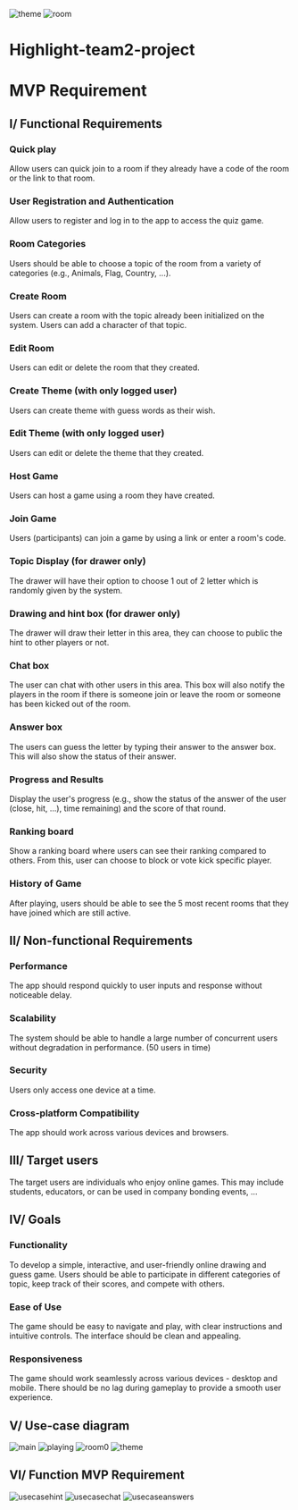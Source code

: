 ![theme](https://github.com/cvn-intern/Highlight-team2-project/assets/92099362/79750494-520d-49df-b9c1-1b5a15b2d614)
![room](https://github.com/cvn-intern/Highlight-team2-project/assets/92099362/07ec0369-c9b7-4b3b-8b15-e5f0d02e3a15)
# Highlight-team2-project
# MVP Requirement
## I/ Functional Requirements
  ### Quick play
  Allow users can quick join to a room if they already have a code of the room or the link to that room.
  ### User Registration and Authentication
  Allow users to register and log in to the app to access the quiz game.
  ### Room Categories
  Users should be able to choose a topic of the room from a variety of categories (e.g., Animals, Flag, Country, ...). 
  ### Create Room 
  Users can create a room with the topic already been initialized on the system. Users can add a character of that topic.
  ### Edit Room
  Users can edit or delete the room that they created.
  ### Create Theme (with only logged user)
  Users can create theme with guess words as their wish.
  ### Edit Theme (with only logged user)
  Users can edit or delete the theme that they created.
  ### Host Game
  Users can host a game using a room they have created.
  ### Join Game
  Users (participants) can join a game by using a link or enter a room's code.
  ### Topic Display (for drawer only)
  The drawer will have their option to choose 1 out of 2 letter which is randomly given by the system.
  ### Drawing and hint box (for drawer only)
  The drawer will draw their letter in this area, they can choose to public the hint to other players or not.
  ### Chat box
  The user can chat with other users in this area. This box will also notify the players in the room if there is someone join or leave the room or someone has been kicked out of the room.
  ### Answer box
  The users can guess the letter by typing their answer to the answer box. This will also show the status of their answer.
  ### Progress and Results
  Display the user's progress (e.g., show the status of the answer of the user (close, hit, ...), time remaining) and the score of that round.
  ### Ranking board
  Show a ranking board where users can see their ranking compared to others. From this, user can choose to block or vote kick specific player.
  ### History of Game
  After playing, users should be able to see the 5 most recent rooms that they have joined which are still active.

## II/ Non-functional Requirements
  ### Performance
  The app should respond quickly to user inputs and response without noticeable delay.
  ### Scalability
  The system should be able to handle a large number of concurrent users without degradation in performance. (50 users in time)
  ### Security
  Users only access one device at a time. 
  ### Cross-platform Compatibility
  The app should work across various devices and browsers.

## III/ Target users
  The target users are individuals who enjoy online games. This may include students, educators, or can be used in company bonding events, ...

## IV/ Goals
  ### Functionality
  To develop a simple, interactive, and user-friendly online drawing and guess game. Users should be able to participate in different categories of topic, keep track of their scores, and compete with others.
  ### Ease of Use
  The game should be easy to navigate and play, with clear instructions and intuitive controls. The interface should be clean and appealing.
  ### Responsiveness
  The game should work seamlessly across various devices - desktop and mobile. There should be no lag during gameplay to provide a smooth user experience.

## V/ Use-case diagram
![main](https://github.com/cvn-intern/Highlight-team2-project/assets/92099362/744e1163-0321-4543-99b3-12ae868bb7be)
![playing](https://github.com/cvn-intern/Highlight-team2-project/assets/92099362/d846320b-4975-4fe4-ac4e-7630c07d009f)
![room0](https://github.com/cvn-intern/Highlight-team2-project/assets/92099362/a18d0f1b-1627-4361-bac5-39d54f74b9f8)
![theme](https://github.com/cvn-intern/Highlight-team2-project/assets/92099362/4eabf793-c5ba-413f-b215-83c06066a051)



## VI/ Function MVP Requirement
![usecasehint](https://github.com/cvn-intern/Highlight-team2-project/assets/58035150/f95e67a6-aa98-4810-90fb-0f0e09aa0e2d)
![usecasechat](https://github.com/cvn-intern/Highlight-team2-project/assets/58035150/055a391e-2678-4ed7-a774-23a57c69cda1)
![usecaseanswers](https://github.com/cvn-intern/Highlight-team2-project/assets/58035150/0b3584c7-117a-4b95-842c-95d2f207661a)
